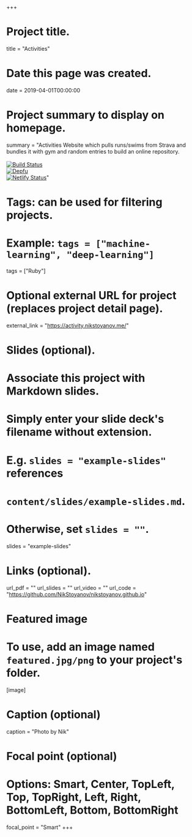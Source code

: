 +++
# Project title.
title = "Activities"

# Date this page was created.
date = 2019-04-01T00:00:00

# Project summary to display on homepage.
summary = "Activities Website which pulls runs/swims from Strava and bundles it with gym and random entries to build an online repository. <br /> <br /> [![Build Status](https://travis-ci.org/NikStoyanov/nikstoyanov.github.io.svg?branch=master)](https://travis-ci.org/NikStoyanov/nikstoyanov.github.io) <br /> [![Depfu](https://badges.depfu.com/badges/ab4223b0ab03096dbeee8c1e01210462/overview.svg)](https://depfu.com/github/NikStoyanov/nikstoyanov.github.io?project_id=7601) <br /> [![Netlify Status](https://api.netlify.com/api/v1/badges/4c904306-1ae9-459d-b50a-f62cf3fc7c3e/deploy-status)](https://app.netlify.com/sites/gifted-benz-a6309a/deploys)"

# Tags: can be used for filtering projects.
# Example: `tags = ["machine-learning", "deep-learning"]`
tags = ["Ruby"]

# Optional external URL for project (replaces project detail page).
external_link = "https://activity.nikstoyanov.me/"

# Slides (optional).
#   Associate this project with Markdown slides.
#   Simply enter your slide deck's filename without extension.
#   E.g. `slides = "example-slides"` references
#   `content/slides/example-slides.md`.
#   Otherwise, set `slides = ""`.
slides = "example-slides"

# Links (optional).
url_pdf = ""
url_slides = ""
url_video = ""
url_code = "https://github.com/NikStoyanov/nikstoyanov.github.io"

# Featured image
# To use, add an image named `featured.jpg/png` to your project's folder.
[image]
  # Caption (optional)
  caption = "Photo by Nik"

  # Focal point (optional)
  # Options: Smart, Center, TopLeft, Top, TopRight, Left, Right, BottomLeft, Bottom, BottomRight
  focal_point = "Smart"
+++
